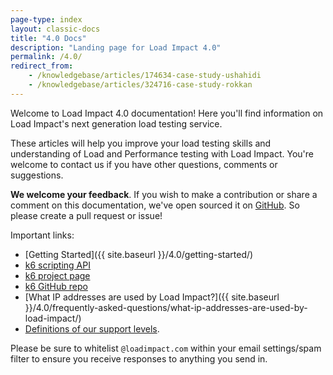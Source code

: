 ```yaml
---
page-type: index
layout: classic-docs
title: "4.0 Docs"
description: "Landing page for Load Impact 4.0"
permalink: /4.0/
redirect_from:
    - /knowledgebase/articles/174634-case-study-ushahidi
    - /knowledgebase/articles/324716-case-study-rokkan
---
```

Welcome to Load Impact 4.0 documentation! Here you'll find information on Load Impact's next generation load testing service.

These articles will help you improve your load testing skills and understanding of Load and Performance testing with Load Impact. You're welcome to contact us if you have other questions, comments or suggestions.

**We welcome your feedback**. If you wish to make a contribution or share a comment on this documentation, we've open sourced it on [GitHub](https://github.com/loadimpact/loadimpact-docs). So please create a pull request or issue!

Important links:
- [Getting Started]({{ site.baseurl }}/4.0/getting-started/)
- [k6 scripting API](http://docs.k6.io/docs)
- [k6 project page](https://k6.io/)
- [k6 GitHub repo](https://github.com/loadimpact/k6)
- [What IP addresses are used by Load Impact?]({{ site.baseurl }}/4.0/frequently-asked-questions/what-ip-addresses-are-used-by-load-impact/)
- [Definitions of our support levels](https://loadimpact.com/premium-support/).


Please be sure to whitelist `@loadimpact.com` within your email settings/spam filter to ensure you receive responses to anything you send in.

